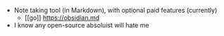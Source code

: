 * Note taking tool (in Markdown), with optional paid features (currently)
	* [[go]] https://obsidian.md
* I know any open-source absoluist will hate me